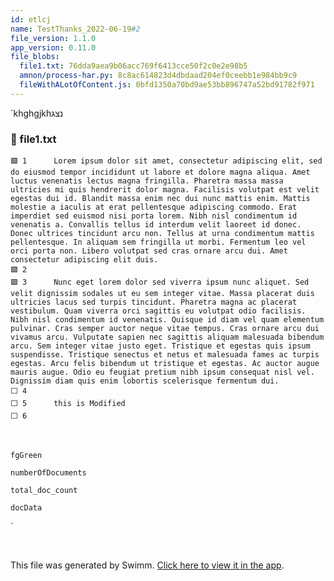 ```yaml
---
id: etlcj
name: TestThanks_2022-06-19#2
file_version: 1.1.0
app_version: 0.11.0
file_blobs:
  file1.txt: 76dda9aea9b06acc769f6413cce50f2c0e2e98b5
  amnon/process-har.py: 8c8ac614823d4dbdaad204ef0ceebb1e984bb9c9
  fileWithALotOfContent.js: 0bfd1350a70bd9ae53bb896747a52bd91782f971
---
```


\`khghgjkhנצג
<!-- NOTE-swimm-snippet: the lines below link your snippet to Swimm -->
### 📄 file1.txt
```text
🟩 1      Lorem ipsum dolor sit amet, consectetur adipiscing elit, sed do eiusmod tempor incididunt ut labore et dolore magna aliqua. Amet luctus venenatis lectus magna fringilla. Pharetra massa massa ultricies mi quis hendrerit dolor magna. Facilisis volutpat est velit egestas dui id. Blandit massa enim nec dui nunc mattis enim. Mattis molestie a iaculis at erat pellentesque adipiscing commodo. Erat imperdiet sed euismod nisi porta lorem. Nibh nisl condimentum id venenatis a. Convallis tellus id interdum velit laoreet id donec. Donec ultrices tincidunt arcu non. Tellus at urna condimentum mattis pellentesque. In aliquam sem fringilla ut morbi. Fermentum leo vel orci porta non. Libero volutpat sed cras ornare arcu dui. Amet consectetur adipiscing elit duis.
🟩 2      
🟩 3      Nunc eget lorem dolor sed viverra ipsum nunc aliquet. Sed velit dignissim sodales ut eu sem integer vitae. Massa placerat duis ultricies lacus sed turpis tincidunt. Pharetra magna ac placerat vestibulum. Quam viverra orci sagittis eu volutpat odio facilisis. Nibh nisl condimentum id venenatis. Quisque id diam vel quam elementum pulvinar. Cras semper auctor neque vitae tempus. Cras ornare arcu dui vivamus arcu. Vulputate sapien nec sagittis aliquam malesuada bibendum arcu. Sem integer vitae justo eget. Tristique et egestas quis ipsum suspendisse. Tristique senectus et netus et malesuada fames ac turpis egestas. Arcu felis bibendum ut tristique et egestas. Ac auctor augue mauris augue. Odio eu feugiat pretium nibh ipsum consequat nisl vel. Dignissim diam quis enim lobortis scelerisque fermentum dui.
⬜ 4      
⬜ 5      this is Modified
⬜ 6      
```

<br/>

`fgGreen`<swm-token data-swm-token=":amnon/process-har.py:63:1:1:`&#32;&#32;&#32;&#32;fgGreen&#32;=&#32;&quot;\033&#91;32m&quot;`"/>

`numberOfDocuments`<swm-token data-swm-token=":fileWithALotOfContent.js:257:12:12:`&#32;&#32;&#32;&#32;&#32;&#32;&#32;&#32;&#32;&#32;&#32;&#32;&#32;&#32;&#32;&#32;&#91;data.repoTarget.branchOrTag&#93;:&#32;&#123;&#32;numberOfDocuments:&#32;discoveredDocs.length&#32;&#125;,`"/>

`total_doc_count`<swm-token data-swm-token=":fileWithALotOfContent.js:724:6:6:`&#32;&#32;&#32;&#32;&#32;&#32;&#32;&#32;&#32;&#32;&#32;&#32;&#32;&#32;&#32;&#32;&#32;&#32;&#32;&#32;.update&#40;&#123;&#32;total_doc_count:&#32;admin.firestore.FieldValue.increment&#40;1&#41;&#32;&#125;&#41;;`"/>

`docData`<swm-token data-swm-token=":fileWithALotOfContent.js:747:3:3:`&#32;&#32;&#32;&#32;&#32;&#32;&#32;&#32;&#32;&#32;&#32;&#32;const&#32;docData&#32;=&#32;&#40;await&#32;docRef.get&#40;&#41;&#41;.data&#40;&#41;;`"/>

\`

<br/>

This file was generated by Swimm. [Click here to view it in the app](https://swimm-web-app.web.app/repos/Z2l0aHViJTNBJTNBdGVzdC1naXRodWItYXBwJTNBJTNBc3dpbW1pbw==/docs/etlcj).